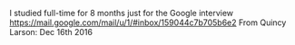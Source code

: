 I studied full-time for 8 months just for the Google interview
https://mail.google.com/mail/u/1/#inbox/159044c7b705b6e2
From Quincy Larson: 	Dec 16th 2016



